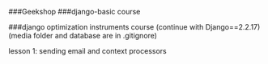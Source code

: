 ###Geekshop
###django-basic course

###django optimization instruments course (continue with Django==2.2.17) (media folder and database are in .gitignore)

lesson 1:
sending email and context processors